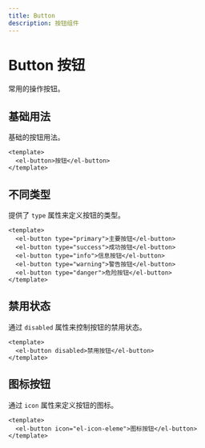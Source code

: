 ```yaml
---
title: Button
description: 按钮组件
---
```


# Button 按钮

常用的操作按钮。

## 基础用法

基础的按钮用法。

```vue
<template>
  <el-button>按钮</el-button>
</template>
```

## 不同类型

提供了 `type` 属性来定义按钮的类型。

```vue
<template>
  <el-button type="primary">主要按钮</el-button>
  <el-button type="success">成功按钮</el-button>
  <el-button type="info">信息按钮</el-button>
  <el-button type="warning">警告按钮</el-button>
  <el-button type="danger">危险按钮</el-button>
</template>
```

## 禁用状态

通过 `disabled` 属性来控制按钮的禁用状态。

```vue
<template>
  <el-button disabled>禁用按钮</el-button>
</template>
```

## 图标按钮

通过 `icon` 属性来定义按钮的图标。

```vue
<template>
  <el-button icon="el-icon-eleme">图标按钮</el-button>
</template>
```
